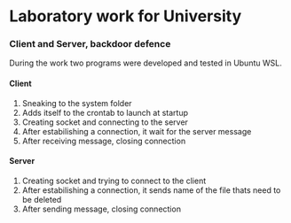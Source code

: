 # Laboratory work for University

### Client and Server, backdoor defence 

During the work two programs were developed and tested in Ubuntu WSL.

#### Client

1.  Sneaking to the system folder
2.  Adds itself to the crontab to launch at startup
3.  Creating socket and connecting to the server
4.  After estabilishing a connection, it wait for the server message
5.  After receiving message, closing connection

#### Server

1.  Creating socket and trying to connect to the client
2.  After estabilishing a connection, it sends name of the 
    file thats need to be deleted
3.  After sending message, closing connection